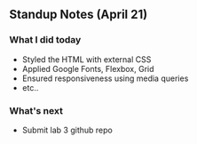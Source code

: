 ## Standup Notes (April 21)

### What I did today
- Styled the HTML with external CSS
- Applied Google Fonts, Flexbox, Grid
- Ensured responsiveness using media queries
- etc..

### What's next
- Submit lab 3 github repo
